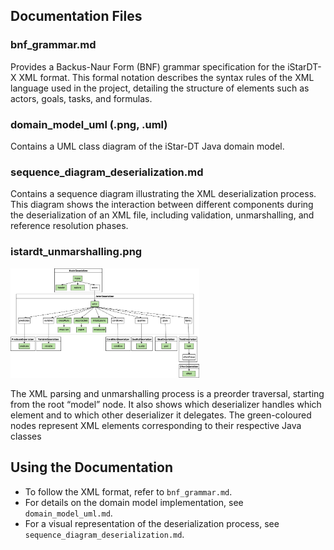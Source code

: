## Documentation Files

### bnf_grammar.md
Provides a Backus-Naur Form (BNF) grammar specification for the iStarDT-X XML format. This formal notation describes the syntax rules of the XML language used in the project, detailing the structure of elements such as actors, goals, tasks, and formulas.

### domain_model_uml (.png, .uml)
Contains a UML class diagram of the iStar-DT Java domain model.

### sequence_diagram_deserialization.md
Contains a sequence diagram illustrating the XML deserialization process. This diagram shows the interaction between different components during the deserialization of an XML file, including validation, unmarshalling, and reference resolution phases.

### istardt_unmarshalling.png
<img src="images/istardt_unmarshalling.png" alt="Alt Text" style="width:60%; height:auto;">

The XML parsing and unmarshalling process is a preorder traversal, starting from the root “model” node. 
It also shows which deserializer handles which element and to which other deserializer it delegates. 
The green-coloured nodes represent XML elements corresponding to their respective Java classes

## Using the Documentation

- To follow the XML format, refer to `bnf_grammar.md`.
- For details on the domain model implementation, see `domain_model_uml.md`.
- For a visual representation of the deserialization process, see `sequence_diagram_deserialization.md`.